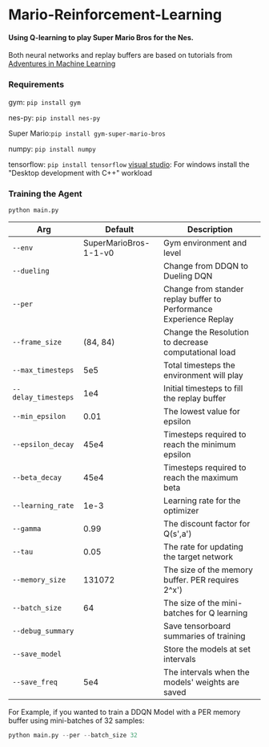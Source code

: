 # Mario-Reinforcement-Learning

#### Using Q-learning to play Super Mario Bros for the Nes.

Both neural networks and replay buffers are based on tutorials from [Adventures in Machine Learning](https://adventuresinmachinelearning.com/)



### Requirements

gym:		    `pip install gym`

nes-py:		  `pip install nes-py`

Super Mario:`pip install gym-super-mario-bros`

numpy:      `pip install numpy`

tensorflow: `pip install tensorflow`
[visual studio](https://visualstudio.microsoft.com/):	For windows install the "Desktop development with C++" workload


### Training the Agent

`python main.py` 

|Arg|Default|Description
|------------------|-------------------------------|-----------------------------|
|`--env`|SuperMarioBros-1-1-v0|Gym environment and level|
|`--dueling`||Change from DDQN to Dueling DQN
|`--per`||Change from stander replay buffer to Performance Experience Replay|
|`--frame_size`|(84, 84)| Change the Resolution to decrease computational load|
|`--max_timesteps`|5e5|Total timesteps the environment will play|
|`--delay_timesteps`|1e4|Initial timesteps to fill the replay buffer|
|`--min_epsilon`|0.01|The lowest value for epsilon|
|`--epsilon_decay`|45e4|Timesteps required to reach the minimum epsilon|
|`--beta_decay`|45e4|Timesteps required to reach the maximum beta|
|`--learning_rate`|1e-3|Learning rate for the optimizer|
|`--gamma`|0.99|The discount factor for Q(s',a')|
|`--tau`|0.05|The rate for updating the target network|
|`--memory_size`|131072|The size of the memory buffer. PER requires 2^x')|
|`--batch_size`|64|The size of the mini-batches for Q learning|
|`--debug_summary`||Save tensorboard summaries of training|
|`--save_model`||Store the models at set intervals|
|`--save_freq`|5e4|The intervals when the models' weights are saved|

For Example, if you wanted to train a DDQN Model with a PER memory buffer using mini-batches of 32 samples:

```python 
python main.py --per --batch_size 32
```
